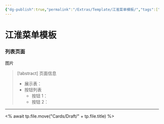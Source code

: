 ```yaml
---
{"dg-publish":true,"permalink":"/Extras/Template/江淮菜单模板/","tags":["江淮毅昌/蝶创I-MES/MES"]}
---
```



# 江淮菜单模板

### 列表页面

图片

> [!abstract] 页面信息
> - 展示表：
> - 按钮列表
> 	- 按钮 1：
> 	- 按钮 2：

---

<% await tp.file.move("Cards/Draft/" + tp.file.title) %>